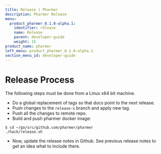 ```yaml
---
title: Release | Pharmer
description: Pharmer Release
menu:
  product_pharmer_0.1.0-alpha.1:
    identifier: release    
    name: Release
    parent: developer-guide
    weight: 15
product_name: pharmer
left_menu: product_pharmer_0.1.0-alpha.1
section_menu_id: developer-guide
---
```


# Release Process

The following steps must be done from a Linux x64 bit machine.

- Do a global replacement of tags so that docs point to the next release.
- Push changes to the `release-x` branch and apply new tag.
- Push all the changes to remote repo.
- Build and push pharmer docker image:
```console
$ cd ~/go/src/github.com/pharmer/pharmer
./hack/release.sh
```

- Now, update the release notes in Github. See previous release notes to get an idea what to include there.
